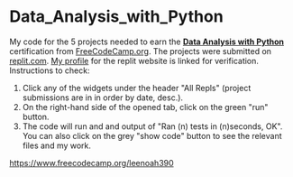 # Data_Analysis_with_Python
My code for the 5 projects needed to earn the [**Data Analysis with Python**](https://www.freecodecamp.org/learn/data-analysis-with-python/) certification from [FreeCodeCamp.org](https://www.freecodecamp.org/learn). The projects were submitted on [replit.com](https://replit.com/). [My profile](https://replit.com/@leenoah390) for the replit website is linked for verification. Instructions to check: <br />

1. Click any of the widgets under the header "All Repls" (project submissions are in in order by date, desc.).
1. On the right-hand side of the opened tab, click on the green "run" button.
1. The code will run and and output of "Ran (n) tests in (n)seconds, OK".
You can also click on the grey "show code" button to see the relevant files and my work.


https://www.freecodecamp.org/leenoah390
